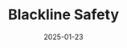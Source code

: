 ---  
layout: startup_page  
title: "Blackline Safety"  
id: "blacklinesafety.com"  
permalink: "/blacklinesafetyblacklinesafety.com01232025/"  
website: "https://www.blacklinesafety.com/"  
funding_round: "Strategic Investment"  
funding_amount: "$26.98M"  
investors: "Lowy Family Group, DAK Capital Inc."  
about: "Blackline Safety is a global leader in connected safety technology, providing wearable devices, personal and area gas monitoring, cloud-connected software, and data analytics to improve worker safety and operational performance. Their technology helps companies drive towards zero safety incidents and enhance overall productivity, with a focus on IoT solutions and predictive analytics. They serve customers in over 75 countries."  
markets: "Industrial Safety, IoT, Software"  
hq: "Calgary, Alberta, Canada"  
founded_year: "2004"  
linkedin: "https://www.linkedin.com/company/blacklinesafety"  
twitter: "https://twitter.com/blacklinesafety"  
instagram: "https://www.instagram.com/blacklinesafety/"  
facebook: "https://www.facebook.com/blacklinesafety/"  
crunchbase: "https://www.crunchbase.com/organization/blackline-gps-corp"  
pitchbook: "https://pitchbook.com/profiles/company/163426-60"  

date_display: "23-Jan-2025"  
date: "2025-01-23"

# SEO Optimization  
meta_title: "Blackline Safety - Strategic Investment Funding ($26.98M)"  
meta_description: "Blackline Safety, Blackline Safety is a global leader in connected safety technology, providing wearable devices, personal and area gas monitoring, cloud-connected soft..."  
meta_keywords: "Blackline Safety, Industrial Safety, IoT, Software, Strategic Investment funding"  
canonical_url: "https://startup.projectstartups.com/blacklinesafetyblacklinesafety.com01232025/"  
---